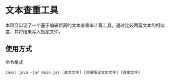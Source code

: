 # 文本查重工具
本项目实现了一个基于编辑距离的文本查重率计算工具。通过比较两篇文本的相似度，并将结果写入指定文件。

## 使用方式
命令格式
```
Java: java -jar main.jar [原文文件] [抄袭版论文的文件] [答案文件]

